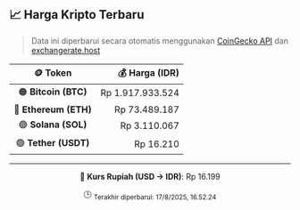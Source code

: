 

<!-- HARGA_KRIPTO -->
## 📈 Harga Kripto Terbaru

> Data ini diperbarui secara otomatis menggunakan [CoinGecko API](https://www.coingecko.com/) dan [exchangerate.host](https://exchangerate.host/)

<div align="center">

| 🪙 Token | 💰 Harga (IDR) |
|:------:|---------------:|
| 🟠 **Bitcoin (BTC)**   | Rp 1.917.933.524 |
| 🔵 **Ethereum (ETH)**  | Rp 73.489.187 |
| 🟣 **Solana (SOL)**    | Rp 3.110.067 |
| 🟢 **Tether (USDT)**   | Rp 16.210 |

---

💱 **Kurs Rupiah (USD → IDR)**: Rp 16.199

🕒 <sub>Terakhir diperbarui: 17/8/2025, 16.52.24</sub>

</div>
<!-- /HARGA_KRIPTO -->